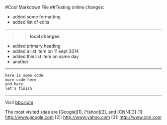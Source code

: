 #Cool Markdown File
##Testing
online changes:
* added some formatting
* added list of edits

*****

>> **local changes**:
* added primary heading
* added a list item on 11 sept 2014
* added this list item on same day
* another

*******

    here is some code
    more code here
    and here
    let's finish
*******

Visit [bbc.com](http://www.bbc.com)

The most visited sites are [Google][1], [Yahoo][2], and [CNN][3]
[1]: http://www.google.com
[2]: http://www.yahoo.com
[3]: http://www.cnn.com
    
